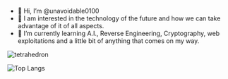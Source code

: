 - 👋 Hi, I’m @unavoidable0100
- 👀 I am interested in the technology of the future and how we can take advantage of it of all aspects.
- 🌱 I’m currently learning A.I., Reverse Engineering, Cryptography, web exploitations and a little bit of anything that comes on my way.

![tetrahedron](https://github-readme-stats.vercel.app/api?username=unavoidable0100&show_icons=true&theme=dark)

![Top Langs](https://github-readme-stats.vercel.app/api/top-langs/?username=unavoidable0100&layout=compact&theme=dark)

<script src="https://tryhackme.com/badge/101813"></script>

<!---
unavoidable0100/unavoidable0100 is a ✨ special ✨ repository because its `README.md` (this file) appears on your GitHub profile.
You can click the Preview link to take a look at your changes.
--->
